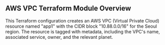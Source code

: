 ## AWS VPC Terraform Module Overview

This Terraform configuration creates an AWS VPC (Virtual Private Cloud) resource named "app1" with the CIDR block "10.88.0.0/16" for the Seoul region. The resource is tagged with metadata, including the VPC's name, associated service, owner, and the relevant planet.
